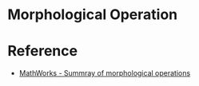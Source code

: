 # Morphological Operation



# Reference

- [MathWorks - Summray of morphological operations](https://ww2.mathworks.cn/help/images/morphological-filtering.html)